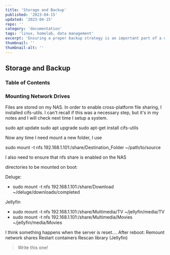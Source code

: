 ```yaml
---
title: 'Storage and Backup'
published: '2023-04-15'
updated: '2023-04-15'
repo: ''
category: 'documentation'
tags: 'linux, homelab, data management'
excerpt: 'Ensuring a proper backup strategy is an important part of a digital life.'
thumbnail: ''
thumbnail-alt: ''
---
```


## Storage and Backup

### Table of Contents

### Mounting Network Drives
Files are stored on my NAS. In order to enable cross-platform file sharing, I installed cifs-utils. I can't recall if this was a necessary step, but it's in my notes and I will check next time I setup a system.

sudo apt update
sudo apt upgrade
sudo apt-get install cifs-utils

Now any time I need mount a new folder, I use

sudo mount -t nfs 192.168.1.101:/share/Destination_Folder ~/path/to/source

I also need to ensure that nfs share is enabled on the NAS

directories to be mounted on boot:

Deluge:
- sudo mount -t nfs 192.168.1.101:/share/Download ~/deluge/downloads/completed

Jellyfin
- sudo mount -t nfs 192.168.1.101:/share/Multimedia/TV ~/jellyfin/media/TV
- sudo mount -t nfs 192.168.1.101:/share/Multimedia/Movies ~/jellyfin/media/Movies

I think something happens when the server is reset....
  After reboot:
    Remount network shares
    Restart containers
    Rescan library (Jellyfin)

> Write this one!